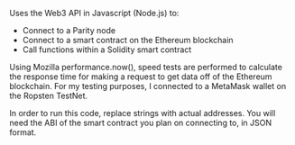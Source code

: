 Uses the Web3 API in Javascript (Node.js) to:
- Connect to a Parity node
- Connect to a smart contract on the Ethereum blockchain
- Call functions within a Solidity smart contract

Using Mozilla performance.now(), speed tests are performed to
calculate the response time for making a request to get data
off of the Ethereum blockchain. For my testing purposes, I connected
to a MetaMask wallet on the Ropsten TestNet.

In order to run this code, replace strings with actual addresses.
You will need the ABI of the smart contract you plan on connecting to, in JSON format.
